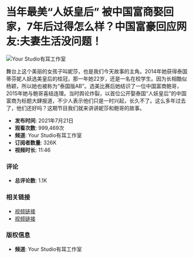 # 当年最美“人妖皇后” 被中国富商娶回家，7年后过得怎么样？中国富豪回应网友:夫妻生活没问题！

![Your Studio有耳工作室](https://i.ytimg.com/an/FhktojBok7f7CD4ykaRKTA/featured_channel.jpg?v=5da4bb0d)

舞台上这个美丽的女孩子叫妮莎，也是我们今天故事的主角。2014年她获得泰国蒂芬妮人妖选美皇后的桂冠，那一年她22岁，还是一名在校学生。因为长相酷似杨颖，所以她也被称为“泰国版AB”。选美比赛后她结识了一位中国富商鲍哥，2015年她与鲍哥喜结连理。当时舆论炸裂，以首位公开娶泰国“人妖皇后”的中国富商为标题大肆报道，不少人表示他们只是一时兴起，长久不了。这么多年过去了，他们还好吗？这期节目我们就来讲讲妮莎和鲍哥的故事。

- **发布时间**: 2021年7月21日
- **观看次数**: 999,469次
- **频道**: Your Studio有耳工作室
- **订阅者数量**: 326K
- **视频时长**: 11:46

### 评论
- **总评论数**: 1.1K 

### 相关链接
- [视频链接](https://www.youtube.com/watch?v=mqyaUflF4Yc)
- [视频链接](https://www.youtube.com/watch?v=qPu0Qm-ACCs)

### 版权信息
- **频道**: Your Studio有耳工作室